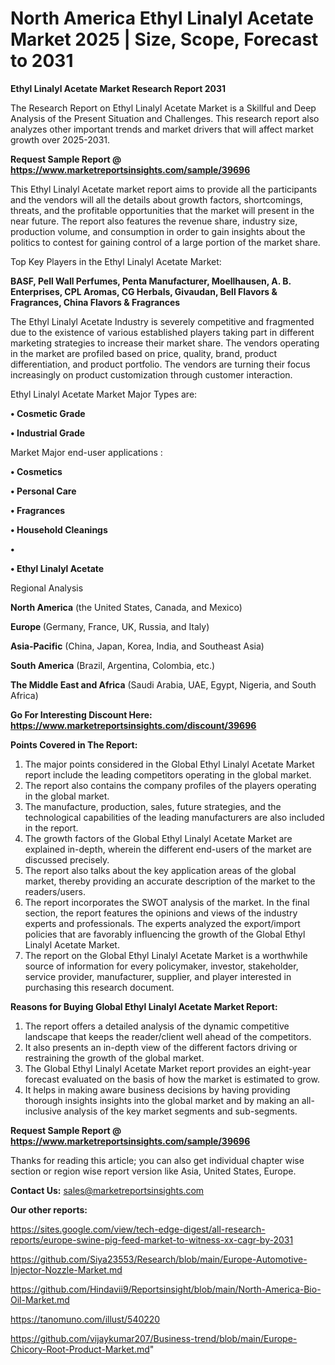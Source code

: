 # North America Ethyl Linalyl Acetate Market 2025 | Size, Scope, Forecast to 2031

<strong>Ethyl Linalyl Acetate Market Research Report 2031</strong>

The Research Report on Ethyl Linalyl Acetate Market is a Skillful and Deep Analysis of the Present Situation and Challenges. This research report also analyzes other important trends and market drivers that will affect market growth over 2025-2031.

<strong>Request Sample Report @ <a href=https://www.marketreportsinsights.com/sample/39696>https://www.marketreportsinsights.com/sample/39696</a></strong>

This Ethyl Linalyl Acetate market report aims to provide all the participants and the vendors will all the details about growth factors, shortcomings, threats, and the profitable opportunities that the market will present in the near future. The report also features the revenue share, industry size, production volume, and consumption in order to gain insights about the politics to contest for gaining control of a large portion of the market share.

Top Key Players in the Ethyl Linalyl Acetate Market:

<strong>BASF, Pell Wall Perfumes, Penta Manufacturer, Moellhausen, A. B. Enterprises, CPL Aromas, CG Herbals, Givaudan, Bell Flavors & Fragrances, China Flavors & Fragrances</strong>

The Ethyl Linalyl Acetate Industry is severely competitive and fragmented due to the existence of various established players taking part in different marketing strategies to increase their market share. The vendors operating in the market are profiled based on price, quality, brand, product differentiation, and product portfolio. The vendors are turning their focus increasingly on product customization through customer interaction.

Ethyl Linalyl Acetate Market Major Types are:

<strong>•  Cosmetic Grade

•  Industrial Grade</strong>

Market Major end-user applications :

<strong>•  Cosmetics

•  Personal Care

•  Fragrances

•  Household Cleanings

•  

•  Ethyl Linalyl Acetate</strong>

Regional Analysis

</u><strong><b>North America</b></strong> (the United States, Canada, and Mexico)

<strong><b>Europe </b></strong>(Germany, France, UK, Russia, and Italy)

<strong><b>Asia-Pacific</b></strong> (China, Japan, Korea, India, and Southeast Asia)

<strong><b>South America</b></strong> (Brazil, Argentina, Colombia, etc.)

<strong><b>The Middle East and Africa</b></strong> (Saudi Arabia, UAE, Egypt, Nigeria, and South Africa)

<strong>Go For Interesting Discount Here: <a href=https://www.marketreportsinsights.com/discount/39696>https://www.marketreportsinsights.com/discount/39696</a></strong>

<strong>Points Covered in The Report:</strong>
<ol>
  <li>The major points considered in the Global Ethyl Linalyl Acetate Market report include the leading competitors operating in the global market.</li>
  <li>The report also contains the company profiles of the players operating in the global market.</li>
  <li>The manufacture, production, sales, future strategies, and the technological capabilities of the leading manufacturers are also included in the report.</li>
  <li>The growth factors of the Global Ethyl Linalyl Acetate Market are explained in-depth, wherein the different end-users of the market are discussed precisely.</li>
  <li>The report also talks about the key application areas of the global market, thereby providing an accurate description of the market to the readers/users.</li>
  <li>The report incorporates the SWOT analysis of the market. In the final section, the report features the opinions and views of the industry experts and professionals. The experts analyzed the export/import policies that are favorably influencing the growth of the Global Ethyl Linalyl Acetate Market.</li>
  <li>The report on the Global Ethyl Linalyl Acetate Market is a worthwhile source of information for every policymaker, investor, stakeholder, service provider, manufacturer, supplier, and player interested in purchasing this research document.</li>
</ol>
<strong>Reasons for Buying Global Ethyl Linalyl Acetate Market Report:</strong>

<ol>
  <li>The report offers a detailed analysis of the dynamic competitive landscape that keeps the reader/client well ahead of the competitors.</li>
  <li>It also presents an in-depth view of the different factors driving or restraining the growth of the global market.</li>
  <li>The Global Ethyl Linalyl Acetate Market report provides an eight-year forecast evaluated on the basis of how the market is estimated to grow.</li>
  <li>It helps in making aware business decisions by having providing thorough insights insights into the global market and by making an all-inclusive analysis of the key market segments and sub-segments.</li>
</ol>
<strong>Request Sample Report @ <a href=https://www.marketreportsinsights.com/sample/39696>https://www.marketreportsinsights.com/sample/39696</a></strong>


Thanks for reading this article; you can also get individual chapter wise section or region wise report version like Asia, United States, Europe.

<strong>Contact Us:</strong>
sales@marketreportsinsights.com

<strong>Our other reports:</strong>

<a href=https://sites.google.com/view/tech-edge-digest/all-research-reports/europe-swine-pig-feed-market-to-witness-xx-cagr-by-2031>https://sites.google.com/view/tech-edge-digest/all-research-reports/europe-swine-pig-feed-market-to-witness-xx-cagr-by-2031</a>

<a href=https://github.com/Siya23553/Research/blob/main/Europe-Automotive-Injector-Nozzle-Market.md>https://github.com/Siya23553/Research/blob/main/Europe-Automotive-Injector-Nozzle-Market.md</a>

<a href=https://github.com/Hindavii9/Reportsinsight/blob/main/North-America-Bio-Oil-Market.md>https://github.com/Hindavii9/Reportsinsight/blob/main/North-America-Bio-Oil-Market.md</a>

<a href=https://tanomuno.com/illust/540220>https://tanomuno.com/illust/540220</a>

<a href=https://github.com/vijaykumar207/Business-trend/blob/main/Europe-Chicory-Root-Product-Market.md>https://github.com/vijaykumar207/Business-trend/blob/main/Europe-Chicory-Root-Product-Market.md</a>"
